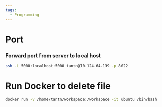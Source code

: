 ```yaml
---
tags:
  - Programming
---
```

# Port

### Forward port from server to local host

```bash
ssh -L 5000:localhost:5000 tantn@10.124.64.139 -p 8022
```

# Run Docker to delete file

```bash
docker run -v /home/tantn/workspace:/workspace -it ubuntu /bin/bash
```